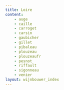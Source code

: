 ```yaml
---
title: Loire
content: 
    - auge
    - caille
    - carroget
    - carsin
    - gaubicher
    - gillet
    - pibaleau
    - plouzeau
    - plouzeaufr
    - pesnot
    - riffault
    - sigonneau
    - venier
layout: wijnbouwer_index
---
```

